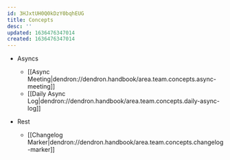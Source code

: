 ```yaml
---
id: 3HJxtUH0Q0kDzY0bqhEUG
title: Concepts
desc: ''
updated: 1636476347014
created: 1636476347014
---
```


- Asyncs
    - [[Async Meeting|dendron://dendron.handbook/area.team.concepts.async-meeting]]
    - [[Daily Async Log|dendron://dendron.handbook/area.team.concepts.daily-async-log]]

- Rest
    - [[Changelog Marker|dendron://dendron.handbook/area.team.concepts.changelog-marker]]
